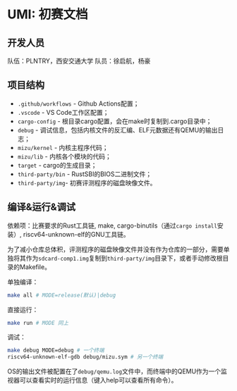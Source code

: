 # UMI: 初赛文档

## 开发人员

队伍：PLNTRY，西安交通大学
队员：徐启航，杨豪

## 项目结构

- `.github/workflows` - Github Actions配置；
- `.vscode` - VS Code工作区配置；
- `cargo-config` - 根目录cargo配置，会在make时复制到.cargo目录中；
- `debug` - 调试信息，包括内核文件的反汇编、ELF元数据还有QEMU的输出日志；
- `mizu/kernel` - 内核主程序代码；
- `mizu/lib` - 内核各个模块的代码；
- `target` - cargo的生成目录；
- `third-party/bin` - RustSBI的BIOS二进制文件；
- `third-party/img`- 初赛评测程序的磁盘映像文件。

## 编译&运行&调试

依赖项：比赛要求的Rust工具链, make, cargo-binutils（通过`cargo install`安装）, riscv64-unknown-elf的GNU工具链。

为了减小仓库总体积，评测程序的磁盘映像文件并没有作为仓库的一部分，需要单独将其作为`sdcard-comp1.img`复制到`third-party/img`目录下，或者手动修改根目录的Makefile。

单独编译：
```bash
make all # MODE=release(默认)|debug
```

直接运行：
```bash
make run # MODE 同上
```

调试：
```bash
make debug MODE=debug # 一个终端
riscv64-unknown-elf-gdb debug/mizu.sym # 另一个终端
```

OS的输出文件被配置在了`debug/qemu.log`文件中，而终端中的QEMU作为一个监视器可以查看实时的运行信息（键入help可以查看所有命令）。
